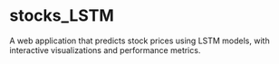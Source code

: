 # stocks_LSTM
A web application that predicts stock prices using LSTM models, with interactive visualizations and performance metrics.
